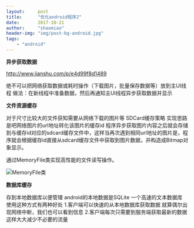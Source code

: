 ```yaml
---
layout:     post
title:      "优化android程序2"
date:       2017-10-21
author:     "shaomiao"
header-img: "img/post-bg-android.jpg"
tags:
    - "android"
---
```

**异步获取数据**

http://www.jianshu.com/p/e4d99f8d1489

绝不可以把网络获取数据或耗时操作（下载图片，批量保存数据等）放到主UI线程
做法：在新线程中准备数据，然后再通知主UI线程异步获取数据并显示

**文件资源缓存**

对于尺寸比较大的文件获知需要从网络下载的图片等
SDCard缓存策略  实现思路是吧网络图片的url地址转化该图片的缓存id 程序异步获取图片内容之后就会存储到与缓存id对应的sdcard缓存文件中，这样当再次遇到相同url地址的图片是，程序就会根据缓存id直接从sdcard缓存文件中获取到图片数据，并构造成Bitmap对象显示。

通过MemoryFile类实现高性能的文件读写操作。

![MemoryFile类](http://upload-images.jianshu.io/upload_images/2590671-98bf9cc01d259cab.jpg?imageMogr2/auto-orient/strip%7CimageView2/2/w/1240)

**数据库缓存**

存到本地数据库以便管理
android的本地数据是SQLite 一个高速的文本数据库  
使用这种方式有两种好处
1.客户端可以快速的从本地数据库获取数据  就算偶尔出现网络中断，我们也可以看到信息
2.客户端每次只需要到服务端获取最新的数据  这样大大减少不必要的流量  


